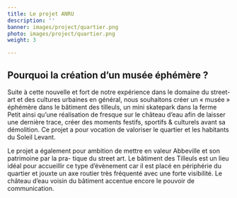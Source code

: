 ```yaml
---
title: Le projet ANRU
description: ''
banner: images/project/quartier.png
photo: images/project/quartier.png
weight: 3

---
```

## Pourquoi la création d’un musée éphémère ?

Suite à cette nouvelle et fort de notre expérience dans le domaine du street-art et des cultures urbaines en général, nous souhaitons créer un « musée » éphémère dans le bâtiment des tilleuls, un mini skatepark dans la ferme Petit ainsi qu’une réalisation de fresque sur le château d’eau afin de laisser une dernière trace, créer des moments festifs, sportifs & culturels avant sa démolition. Ce projet a pour vocation de valoriser le quartier et les habitants du Soleil Levant.


Le projet a également pour ambition de mettre en valeur Abbeville et son patrimoine par la pra- tique du street art.
Le bâtiment des Tilleuls est un lieu idéal pour accueillir ce type d’évènement car il est placé en périphérie du quartier et jouxte un axe routier très fréquenté avec une forte visibilité. Le château d’eau voisin du bâtiment accentue encore le pouvoir de communication.